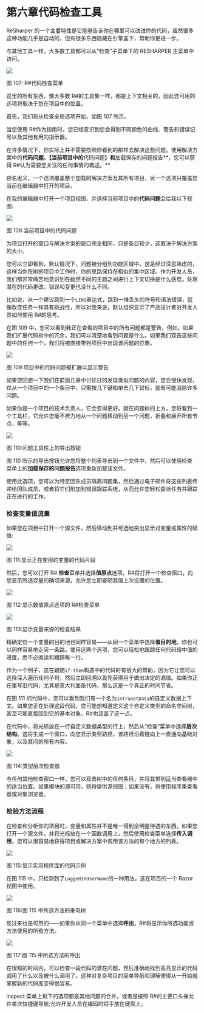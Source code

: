 # 第六章代码检查工具

ReSharper 的一个主要特性是它能够告诉你在哪里可以改进你的代码，虽然很多这种功能几乎是自动的，但有很多东西隐藏在引擎盖下，帮助你更进一步。

与其他工具一样，大多数工具都可以从“检查”子菜单下的 RESHARPER 主菜单中访问。

![](img/image110.jpg)

图 107: R#代码检查菜单

这里的所有东西，像大多数 R#的工具集一样，都是上下文相关的，因此您可用的选项将取决于您在项目中的位置。

首先，我们将从检查全局选项开始，如图 107 所示。

当您使用 R#作为指南时，您已经意识到您会得到不同颜色的曲线、警告和错误记号以及其他有用的指示器。

在许多情况下，你实际上并不需要按照你看到的那样去解决这些问题。使用解决方案中的**代码问题、【当前项目中的**代码问题】**和**加载保存的问题报告**，您可以获得 R#认为需要您关注的任何事情的概述。**

顾名思义，一个选项覆盖整个加载的解决方案及其所有项目，另一个选项只覆盖您当前在编辑器中打开的项目。

在我的编辑器中打开一个项目视图，并选择当前项目中的**代码问题**会给我以下视图:

![](img/image111.jpg)

图 108:当前项目中的代码问题

为项目打开的窗口与解决方案的窗口完全相同，只是条目较少，这取决于解决方案的大小。

您可以立即看到，默认情况下，问题被分组到功能区域中。这是经过深思熟虑的，这样当你在树的项目中工作时，你的思路保持在相似的集中区域。作为开发人员，我们都非常痛苦地意识到在截然不同的主题之间进行上下文切换是什么感觉。处理潜在的代码更改、错误和变更也没什么不同。

比如说，从一个建议跳到一个`LINQ`表达式，跳到一堆丢失的符号和语法错误，就像改变任务一样具有挑战性，所以对我来说，默认组织显示了产品设计者对开发人员如何使用 R#的思考。

在图 109 中，您可以看到我正在查看的项目中的所有问题都是警告，例如，如果我们扩展代码树中的冗余，我们可以清楚地看到问题是什么。如果我们双击这些问题中的任何一个，我们将被直接带到项目中出现该问题的位置。

![](img/image112.jpg)

图 109:项目中的代码问题被扩展以显示警告

如果您回想一下我们在前面几章中讨论过的发现类似问题的内容，您会很快发现，仅从一个项目中的一个条目中，只需按几下键和单击几下鼠标，就有可能消除许多问题。

如果你是一个项目的技术负责人，它会变得更好。就在问题树的上方，您将看到一个工具栏，它允许您毫不费力地从一个问题移动到另一个问题，折叠和展开所有节点，等等。

![](img/image113.png)

图 110:问题工具栏上的导出按钮

图 110 所示的导出按钮允许您将整个列表导出到一个文件中，然后可以使用检查菜单上的**加载保存的问题报告**选项重新加载该文件。

使用此选项，您可以为特定团队成员隔离问题集，然后通过电子邮件将这些列表传递给团队成员，或者将它们附加到错误跟踪系统，从而允许您轻松委派任务并跟踪正在进行的工作。

### 检查变量值流量

如果您在项目中打开一个源文件，然后移动到并可选地突出显示对变量或属性的赋值:

![](img/image114.jpg)

图 111:显示正在使用的变量的代码片段

然后，您可以打开 R# **检查**菜单并选择**值原点**选项。R#将打开一个检查窗口，向您显示所选变量的确切来源，允许您立即查明其值上次设置的位置。

![](img/image115.jpg)

图 112:显示数值原点选项的 R#检查菜单

![](img/image116.jpg)

图 113:显示变量来源的检查结果

精确定位一个变量的目的地也同样容易——从同一个菜单中选择**值目的地**，你也可以同样容易地走另一条路。使用这两个选项，您可以轻松地跟踪任何代码段中值的进度，而不必阅读和跟踪每一行。

作为一个例子，这在跟随`if-then`构造中的代码时有很大的帮助，因为它让您可以选择深入遍历任何子句，然后立即回溯以首先获得用于做出决定的源值。如果你正在重写旧代码，尤其是意大利面条代码，那么这是一个真正的时间节省。

在图 111 的代码中，您可以看到我们有一个名为`intranetData`的自定义数据上下文。如果您正在处理这段代码，您可能想知道定义这个自定义类型的命名空间树，甚至可能直接回到它的基本对象。R#也涵盖了这一点。

在代码中，将光标放在一行自定义数据类型的行上，然后从“检查”菜单中选择**层次结构**。这将生成一个窗口，向您显示类型路径，该路径沿着链向上一直通向基础对象，以及其间的所有内容。

![](img/image117.jpg)

图 114:类型层次检查器

与任何其他检查窗口一样，您可以双击树中的任何条目，并将其带到适当查看器中的适当位置。如果模块的源可用，则将提供源视图；如果没有，将使用程序集查看器或对象浏览器。

### 检验方法流程

在检查和分析你的项目时，变量和属性并不是唯一得到全明星待遇的东西。如果您打开一个源文件，并将光标放在一个函数调用上，然后使用检查菜单选择**传入调用**，您可以很容易地获得项目或解决方案中调用该方法的每个地方的列表。

![](img/image118.jpg)

图 115:显示实用程序库的代码示例

在图 115 中，只检测到了`LoggedInUserName`的一种用法，这在项目的一个 Razor 视图中使用。

![](img/image119.jpg)

图 116:图 115 中所选方法的来电树

反过来也是可用的——如果你从同一个菜单中选择**呼出**，R#将显示你所选功能或方法使用的所有方法。

![](img/image120.jpg)

图 117:图 115 中所选方法的呼出

在很短的时间内，可以检查一段代码的潜在问题，然后准确地找到高亮显示的代码调用了什么以及被什么调用了。这种对复杂项目的简单导航和理解使得从一开始就掌握新的代码库变得很容易。

inspect 菜单上剩下的选项都是其他问题的合并，或者是按照 R#的主要口头禅允许单次快捷键导航:允许开发人员在编码时将手放在键盘上。